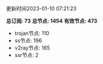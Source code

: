 更新时间2023-01-10 07:21:23

**总订阅: 73**
**总节点: 1454**
**有效节点: 473**
- trojan节点: 110
- ss节点: 196
- v2ray节点: 165
- ssr节点: 2
